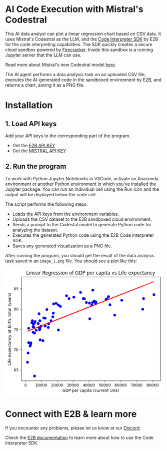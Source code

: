 # AI Code Execution with Mistral's Codestral

This AI data analyst can plot a linear regression chart based on CSV data. It uses Mistral's Codestral as the LLM, and the [Code Interpreter SDK](https://github.com/e2b-dev/code-interpreter) by E2B for the code interpreting capabilities. The SDK quickly creates a secure cloud sandbox powered by [Firecracker](https://github.com/firecracker-microvm/firecracker). Inside this sandbox is a running Jupyter server that the LLM can use.

Read more about Mistral's new Codestral model [here](https://mistral.ai/news/codestral/).

The AI agent performs a data analysis task on an uploaded CSV file, executes the AI-generated code in the sandboxed environment by E2B, and returns a chart, saving it as a PNG file.


# Installation

## 1. Load API keys

Add your API keys to the corresponding part of the program.
- Get the [E2B API KEY](https://e2b.dev/docs/getting-started/api-key)
- Get the [MISTRAL API KEY](https://console.mistral.ai/api-keys/)

## 2. Run the program

To work with Python Jupyter Notebooks in VSCode, activate an Anaconda environment or another Python environment in which you've installed the Jupyter package. You can run an individual cell using the Run icon and the output will be displayed below the code cell.

The script performs the following steps:
    
- Loads the API keys from the environment variables.
- Uploads the CSV dataset to the E2B sandboxed cloud environment.
- Sends a prompt to the Codestal model to generate Python code for analyzing the dataset.
- Executes the generated Python code using the E2B Code Interpreter SDK.
- Saves any generated visualization as a PNG file.
  

After running the program, you should get the result of the data analysis task saved in an `image_1.png` file. You should see a plot like this:

![Example of the output](image_1.png)


# Connect with E2B & learn more
If you encounter any problems, please let us know at our [Discord](https://discord.com/invite/U7KEcGErtQ).

Check the [E2B documentation](https://e2b.dev/docs) to learn more about how to use the Code Interpreter SDK.